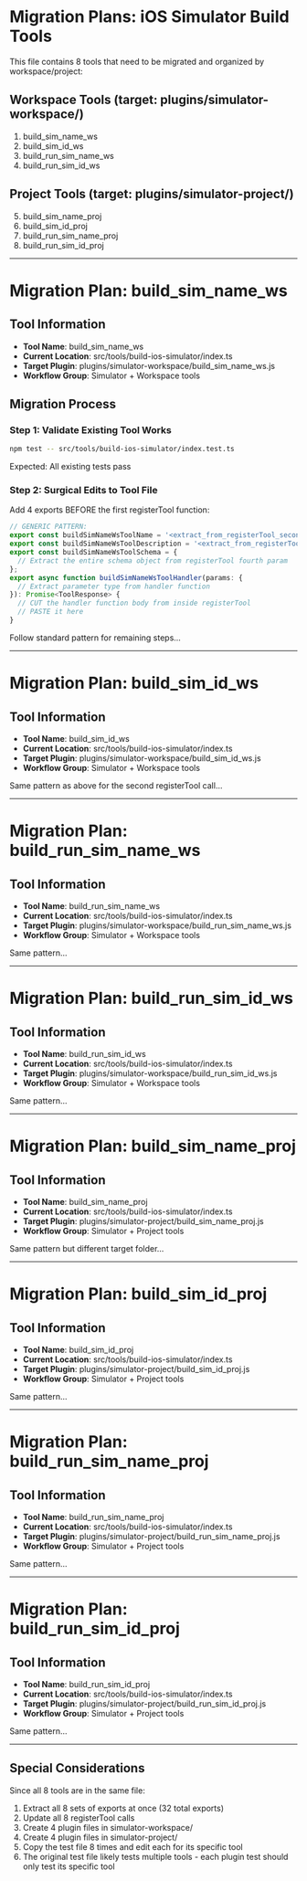 # Migration Plans: iOS Simulator Build Tools

This file contains 8 tools that need to be migrated and organized by workspace/project:

## Workspace Tools (target: plugins/simulator-workspace/)
1. build_sim_name_ws
2. build_sim_id_ws
3. build_run_sim_name_ws
4. build_run_sim_id_ws

## Project Tools (target: plugins/simulator-project/)
5. build_sim_name_proj
6. build_sim_id_proj
7. build_run_sim_name_proj
8. build_run_sim_id_proj

---

# Migration Plan: build_sim_name_ws

## Tool Information
- **Tool Name**: build_sim_name_ws
- **Current Location**: src/tools/build-ios-simulator/index.ts
- **Target Plugin**: plugins/simulator-workspace/build_sim_name_ws.js
- **Workflow Group**: Simulator + Workspace tools

## Migration Process

### Step 1: Validate Existing Tool Works
```bash
npm test -- src/tools/build-ios-simulator/index.test.ts
```
Expected: All existing tests pass

### Step 2: Surgical Edits to Tool File

Add 4 exports BEFORE the first registerTool function:

```typescript
// GENERIC PATTERN:
export const buildSimNameWsToolName = '<extract_from_registerTool_second_param>';
export const buildSimNameWsToolDescription = '<extract_from_registerTool_third_param>';
export const buildSimNameWsToolSchema = {
  // Extract the entire schema object from registerTool fourth param
};
export async function buildSimNameWsToolHandler(params: {
  // Extract parameter type from handler function
}): Promise<ToolResponse> {
  // CUT the handler function body from inside registerTool
  // PASTE it here
}
```

Follow standard pattern for remaining steps...

---

# Migration Plan: build_sim_id_ws

## Tool Information
- **Tool Name**: build_sim_id_ws
- **Current Location**: src/tools/build-ios-simulator/index.ts
- **Target Plugin**: plugins/simulator-workspace/build_sim_id_ws.js
- **Workflow Group**: Simulator + Workspace tools

Same pattern as above for the second registerTool call...

---

# Migration Plan: build_run_sim_name_ws

## Tool Information
- **Tool Name**: build_run_sim_name_ws
- **Current Location**: src/tools/build-ios-simulator/index.ts
- **Target Plugin**: plugins/simulator-workspace/build_run_sim_name_ws.js
- **Workflow Group**: Simulator + Workspace tools

Same pattern...

---

# Migration Plan: build_run_sim_id_ws

## Tool Information
- **Tool Name**: build_run_sim_id_ws
- **Current Location**: src/tools/build-ios-simulator/index.ts
- **Target Plugin**: plugins/simulator-workspace/build_run_sim_id_ws.js
- **Workflow Group**: Simulator + Workspace tools

Same pattern...

---

# Migration Plan: build_sim_name_proj

## Tool Information
- **Tool Name**: build_sim_name_proj
- **Current Location**: src/tools/build-ios-simulator/index.ts
- **Target Plugin**: plugins/simulator-project/build_sim_name_proj.js
- **Workflow Group**: Simulator + Project tools

Same pattern but different target folder...

---

# Migration Plan: build_sim_id_proj

## Tool Information
- **Tool Name**: build_sim_id_proj
- **Current Location**: src/tools/build-ios-simulator/index.ts
- **Target Plugin**: plugins/simulator-project/build_sim_id_proj.js
- **Workflow Group**: Simulator + Project tools

Same pattern...

---

# Migration Plan: build_run_sim_name_proj

## Tool Information
- **Tool Name**: build_run_sim_name_proj
- **Current Location**: src/tools/build-ios-simulator/index.ts
- **Target Plugin**: plugins/simulator-project/build_run_sim_name_proj.js
- **Workflow Group**: Simulator + Project tools

Same pattern...

---

# Migration Plan: build_run_sim_id_proj

## Tool Information
- **Tool Name**: build_run_sim_id_proj
- **Current Location**: src/tools/build-ios-simulator/index.ts
- **Target Plugin**: plugins/simulator-project/build_run_sim_id_proj.js
- **Workflow Group**: Simulator + Project tools

Same pattern...

---

## Special Considerations

Since all 8 tools are in the same file:
1. Extract all 8 sets of exports at once (32 total exports)
2. Update all 8 registerTool calls
3. Create 4 plugin files in simulator-workspace/
4. Create 4 plugin files in simulator-project/
5. Copy the test file 8 times and edit each for its specific tool
6. The original test file likely tests multiple tools - each plugin test should only test its specific tool